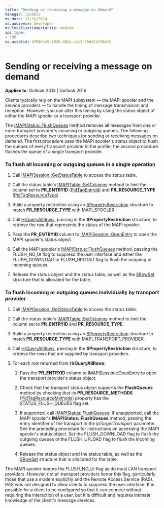```yaml
---
title: "Sending or receiving a message on demand"
manager: lindalu
ms.date: 11/16/2014
ms.audience: Developer
ms.localizationpriority: medium
api_type:
- COM
ms.assetid: 479404c5-4926-402a-aa12-75dd23276d75
---
```


# Sending or receiving a message on demand
  
**Applies to**: Outlook 2013 | Outlook 2016 
  
Clients typically rely on the MAPI subsystem — the MAPI spooler and the service providers — to handle the timing of message transmission and reception. However, you can alter this timing by using the status object of either the MAPI spooler or a transport provider.
  
The [IMAPIStatus::FlushQueues](imapistatus-flushqueues.md) method removes all messages from one or more transport provider's incoming or outgoing queues. The following procedures describe two techniques for sending or receiving messages on demand. The first procedure uses the MAPI spooler's status object to flush the queues of every transport provider in the profile; the second procedure flushes the queue of a single transport provider. 
  
### To flush all incoming or outgoing queues in a single operation
  
1. Call [IMAPISession::GetStatusTable](imapisession-getstatustable.md) to access the status table. 
    
2. Call the status table's [IMAPITable::SetColumns](imapitable-setcolumns.md) method to limit the column set to **PR_ENTRYID** ([PidTagEntryId](pidtagentryid-canonical-property.md)) and **PR_RESOURCE_TYPE** ([PidTagResourceType](pidtagresourcetype-canonical-property.md)).
    
3. Build a property restriction using an [SPropertyRestriction](spropertyrestriction.md) structure to match **PR_RESOURCE_TYPE** with MAPI_SPOOLER. 
    
4. Call [HrQueryAllRows](hrqueryallrows.md), passing in the **SPropertyRestriction** structure, to retrieve the row that represents the status of the MAPI spooler. 
    
5. Pass the **PR_ENTRYID** column to [IMAPISession::OpenEntry](imapisession-openentry.md) to open the MAPI spooler's status object. 
    
6. Call the MAPI spooler's [IMAPIStatus::FlushQueues](imapistatus-flushqueues.md) method, passing the FLUSH_NO_UI flag to suppress the user interface and either the FLUSH_DOWNLOAD or FLUSH_UPLOAD flag to flush the outgoing or incoming queues. 
    
7. Release the status object and the status table, as well as the [SRowSet](srowset.md) structure that is allocated for the table. 
    
### To flush incoming or outgoing queues individually by transport provider
  
1. Call [IMAPISession::GetStatusTable](imapisession-getstatustable.md) to access the status table. 
    
2. Call the status table's [IMAPITable::SetColumns](imapitable-setcolumns.md) method to limit the column set to **PR_ENTRYID** and **PR_RESOURCE_TYPE**.
    
3. Build a property restriction using an [SPropertyRestriction](spropertyrestriction.md) structure to match **PR_RESOURCE_TYPE** with MAPI_TRANSPORT_PROVIDER. 
    
4. Call [HrQueryAllRows](hrqueryallrows.md), passing in the **SPropertyRestriction** structure, to retrieve the rows that are supplied by transport providers. 
    
5. For each row returned from **HrQueryAllRows**:
    
    1. Pass the **PR_ENTRYID** column to [IMAPISession::OpenEntry](imapisession-openentry.md) to open the transport provider's status object. 
        
    2. Check that the transport status object supports the **FlushQueues** method by checking that its **PR_RESOURCE_METHODS** ([PidTagResourceMethods](pidtagresourcemethods-canonical-property.md)) property has the STATUS_FLUSH_QUEUES flag set. 
        
    3. If supported, call [IMAPIStatus::FlushQueues](imapistatus-flushqueues.md). If unsupported, call the MAPI spooler's **IMAPIStatus::FlushQueues** method, passing the entry identifier of the transport in the _lpTargetTransport_ parameter. See the preceding procedure for instructions on accessing the MAPI spooler's status object. Set the FLUSH_DOWNLOAD flag to flush the outgoing queues or the FLUSH_UPLOAD flag to flush the incoming queues. 
        
    4. Release the status object and the status table, as well as the [SRowSet](srowset.md) structure that is allocated for the table. 
    
The MAPI spooler honors the FLUSH_NO_UI flag as do most LAN transport providers. However, not all transport providers honor this flag, particularly those that use a modem explicitly and the Remote Access Service (RAS). RAS was not designed to allow clients to suppress the user interface. It is possible for a client to be configured so that it can connect without requiring the interaction of a user, but it is difficult and requires intimate knowledge of the client's message services.
  

